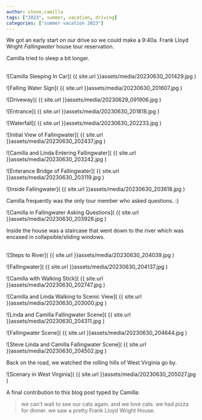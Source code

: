```yaml
---
author: steve,camilla
tags: ["2023", summer, vacation, driving]
categories: ["summer vacation 2023"]
---
```

We got an early start on our drive so we could make a 9:40a. Frank Lloyd Wright *Fallingwater* house tour reservation.  

Camilla tried to sleep a bit longer.  
<br/>

![Camilla Sleeping In Car]( {{ site.url }}assets/media/20230630_201429.jpg )
<br/>

![Falling Water Sign]( {{ site.url }}assets/media/20230630_201607.jpg )
<br/>

![Driveway]( {{ site.url }}assets/media/20230629_091906.jpg )
<br/>

![Entrance]( {{ site.url }}assets/media/20230630_201818.jpg )
<br/>

![Waterfall]( {{ site.url }}assets/media/20230630_202233.jpg )
<br/>

![Initial View of Fallingwater]( {{ site.url }}assets/media/20230630_202437.jpg )
<br/>

![Camilla and Linda Entering Fallingwater]( {{ site.url }}assets/media/20230630_203242.jpg )
<br/>

![Enterance Bridge of Fallingwater]( {{ site.url }}assets/media/20230630_203119.jpg )
<br/>

![Inside Fallingwater]( {{ site.url }}assets/media/20230630_203618.jpg )
<br/>

Camilla frequently was the only tour member who asked questions.  :} 
<br/>

![Camilla in Fallingwater Asking Questions]( {{ site.url }}assets/media/20230630_203928.jpg )
<br/>

Inside the house was a staircase that went down to the river which was encased in collapsible/sliding windows.  
<br/>

![Steps to River]( {{ site.url }}assets/media/20230630_204039.jpg )
<br/>

![Fallingwater]( {{ site.url }}assets/media/20230630_204137.jpg )
<br/>

![Camilla with Walking Stick]( {{ site.url }}assets/media/20230630_202747.jpg )
<br/>

![Camilla and Linda Walking to Scenic View]( {{ site.url }}assets/media/20230630_203000.jpg )
<br/>

![Linda and Camilla Fallingwater Scene]( {{ site.url }}assets/media/20230630_204311.jpg )
<br/>

![Fallingwater Scene]( {{ site.url }}assets/media/20230630_204644.jpg )
<br/>

![Steve Linda and Camilla Fallingwater Scene]( {{ site.url }}assets/media/20230630_204502.jpg )
<br/>

Back on the road, we watched the rolling hills of West Virginia go by.
<br/>

![Scenary in West Virginia]( {{ site.url }}assets/media/20230630_205027.jpg )
<br/>

A final contribution to this blog post typed by Camilla:

> we can't wait to see our cats again.
> and we love cats.
> we had pizza for dinner.
> we saw a pretty Frank Lloyd Wright House.

